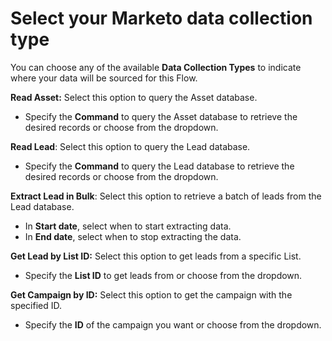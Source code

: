 # Select your Marketo data collection type

You can choose any of the available **Data Collection Types** to indicate where your data will be sourced for this Flow.

**Read Asset:** Select this option to query the Asset database.

* Specify the **Command** to query the Asset database to retrieve the desired records or choose from the dropdown.&#x20;

**Read Lead**: Select this option to query the Lead database.

* Specify the **Command** to query the Lead database to retrieve the desired records or choose from the dropdown.&#x20;

**Extract Lead in Bulk**: Select this option to retrieve a batch of leads from the Lead database.

* In **Start date**, select when to start extracting data.
* In **End date**, select when to stop extracting the data.

**Get Lead by List ID:** Select this option to get leads from a specific List.

* Specify the **List ID** to get leads from or choose from the dropdown.

**Get Campaign by ID:** Select this option to get the campaign with the specified ID.

* Specify the **ID** of the campaign you want or choose from the dropdown.
